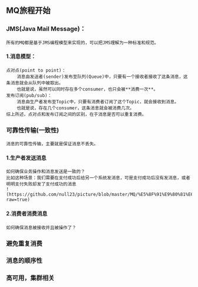 ## MQ旅程开始
### JMS(Java Mail Message)：
	所有的MQ都是基于JMS编程模型来实现的，可以把JMS理解为一种标准和规范。
#### 1.消息模型：
	点对点(point to point)：
		消息由发送者(sender)发布至队列(Queue)中，只要有一个接收者接收了这条消息，这条消息就会从队列中被取出。
		也就是说，虽然可以同时存在多个consumer，也只会被**消费一次**。
	发布订阅(pub/sub)：
		消息由生产者发布至Topic中，只要有消费者订阅了这个Topic，就会接收到消息。
		也就是说，存在几个consumer，这条消息就会被消费几次。
	综上所述，点对点和发布订阅之间的区别，在于消息是否可以重复消费。

### 可靠性传输(一致性)
	消息的可靠性传输，主要就是保证消息不丢失。

#### 1.生产者发送消息
	如何确保业务操作和消息发送是一致的？
	比如这种场景：我们需要在支付成功后给另一个系统发消息，可是支付成功后没有发消息，或者明明支付失败却发了支付成功的消息
	!(https://github.com/null23/picture/blob/master/MQ/%E5%8F%91%E9%80%81%E6%B6%88%E6%81%AF%E7%9A%84%E4%B8%80%E8%87%B4%E6%80%A7.png?raw=true)

#### 2.消费者消费消息
	如何确保消息被接收并且被操作了？

### 避免重复消费

### 消息的顺序性

### 高可用，集群相关